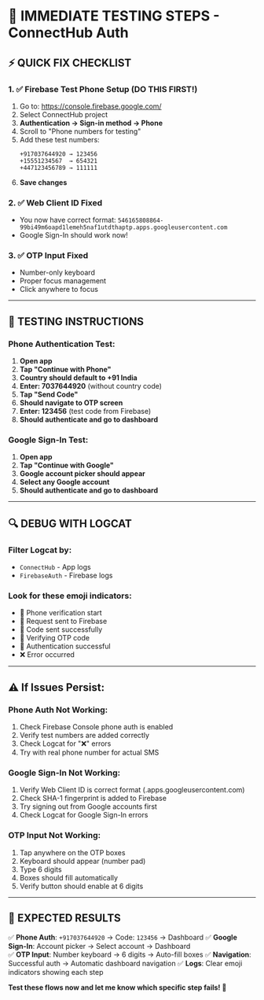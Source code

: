 # 🚨 IMMEDIATE TESTING STEPS - ConnectHub Auth

## ⚡ QUICK FIX CHECKLIST

### 1. ✅ **Firebase Test Phone Setup** (DO THIS FIRST!)
1. Go to: https://console.firebase.google.com/
2. Select ConnectHub project
3. **Authentication → Sign-in method → Phone**
4. Scroll to "Phone numbers for testing"
5. Add these test numbers:
   ```
   +917037644920 → 123456
   +15551234567  → 654321  
   +447123456789 → 111111
   ```
6. **Save changes**

### 2. ✅ **Web Client ID Fixed** 
- You now have correct format: `546165808864-99bi49m6oapd1lemeh5naf1utdthaptp.apps.googleusercontent.com`
- Google Sign-In should work now!

### 3. ✅ **OTP Input Fixed**
- Number-only keyboard
- Proper focus management
- Click anywhere to focus

---

## 📱 **TESTING INSTRUCTIONS**

### **Phone Authentication Test:**
1. **Open app**
2. **Tap "Continue with Phone"**
3. **Country should default to +91 India**
4. **Enter: 7037644920** (without country code)
5. **Tap "Send Code"**
6. **Should navigate to OTP screen**
7. **Enter: 123456** (test code from Firebase)
8. **Should authenticate and go to dashboard**

### **Google Sign-In Test:**
1. **Open app** 
2. **Tap "Continue with Google"**
3. **Google account picker should appear**
4. **Select any Google account**
5. **Should authenticate and go to dashboard**

---

## 🔍 **DEBUG WITH LOGCAT**

### **Filter Logcat by:**
- `ConnectHub` - App logs
- `FirebaseAuth` - Firebase logs

### **Look for these emoji indicators:**
- 📱 Phone verification start
- 🚀 Request sent to Firebase
- 📨 Code sent successfully  
- 🔐 Verifying OTP code
- 🎉 Authentication successful
- ❌ Error occurred

---

## ⚠️ **If Issues Persist:**

### **Phone Auth Not Working:**
1. Check Firebase Console phone auth is enabled
2. Verify test numbers are added correctly
3. Check Logcat for "❌" errors
4. Try with real phone number for actual SMS

### **Google Sign-In Not Working:**
1. Verify Web Client ID is correct format (.apps.googleusercontent.com)
2. Check SHA-1 fingerprint is added to Firebase
3. Try signing out from Google accounts first
4. Check Logcat for Google Sign-In errors

### **OTP Input Not Working:**
1. Tap anywhere on the OTP boxes
2. Keyboard should appear (number pad)
3. Type 6 digits
4. Boxes should fill automatically
5. Verify button should enable at 6 digits

---

## 🎯 **EXPECTED RESULTS**

✅ **Phone Auth**: `+917037644920` → Code: `123456` → Dashboard
✅ **Google Sign-In**: Account picker → Select account → Dashboard  
✅ **OTP Input**: Number keyboard → 6 digits → Auto-fill boxes
✅ **Navigation**: Successful auth → Automatic dashboard navigation
✅ **Logs**: Clear emoji indicators showing each step

**Test these flows now and let me know which specific step fails! 🚀**